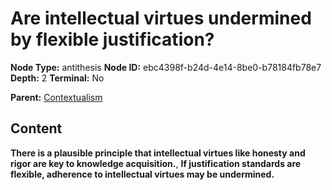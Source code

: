 # Are intellectual virtues undermined by flexible justification?

**Node Type:** antithesis
**Node ID:** ebc4398f-b24d-4e14-8be0-b78184fb78e7
**Depth:** 2
**Terminal:** No

**Parent:** [Contextualism](contextualism.md)

## Content

**There is a plausible principle that intellectual virtues like honesty and rigor are key to knowledge acquisition.**, **If justification standards are flexible, adherence to intellectual virtues may be undermined.**
